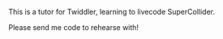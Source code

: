 This is a tutor for Twiddler, learning to livecode SuperCollider.

Please send me code to rehearse with!